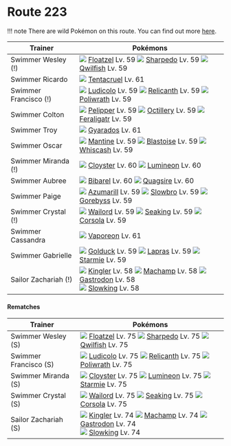 # Route 223

!!! note
    There are wild Pokémon on this route. You can find out more [here](/wild_pokemon/route_223/).


Trainer                    | Pokémons
---                        | ---
Swimmer Wesley (!)         | ![][419]  [Floatzel] Lv. 59  ![][319]  [Sharpedo] Lv. 59  ![][211]  [Qwilfish] Lv. 59
Swimmer Ricardo            | ![][073]  [Tentacruel] Lv. 61
Swimmer Francisco (!)      | ![][272]  [Ludicolo] Lv. 59  ![][369]  [Relicanth] Lv. 59  ![][062]  [Poliwrath] Lv. 59
Swimmer Colton             | ![][279]  [Pelipper] Lv. 59  ![][224]  [Octillery] Lv. 59  ![][160]  [Feraligatr] Lv. 59
Swimmer Troy               | ![][130]  [Gyarados] Lv. 61
Swimmer Oscar              | ![][226]  [Mantine] Lv. 59  ![][009]  [Blastoise] Lv. 59  ![][340]  [Whiscash] Lv. 59
Swimmer Miranda (!)        | ![][091]  [Cloyster] Lv. 60  ![][457]  [Lumineon] Lv. 60
Swimmer Aubree             | ![][400]  [Bibarel] Lv. 60  ![][195]  [Quagsire] Lv. 60
Swimmer Paige              | ![][184]  [Azumarill] Lv. 59  ![][080]  [Slowbro] Lv. 59  ![][368]  [Gorebyss] Lv. 59
Swimmer Crystal (!)        | ![][321]  [Wailord] Lv. 59  ![][119]  [Seaking] Lv. 59  ![][222]  [Corsola] Lv. 59
Swimmer Cassandra          | ![][134]  [Vaporeon] Lv. 61
Swimmer Gabrielle          | ![][055]  [Golduck] Lv. 59  ![][131]  [Lapras] Lv. 59  ![][121]  [Starmie] Lv. 59
Sailor Zachariah (!)       | ![][099]  [Kingler] Lv. 58  ![][068]  [Machamp] Lv. 58  ![][423]  [Gastrodon] Lv. 58 <br> ![][199]  [Slowking] Lv. 58

#### Rematches

Trainer                    | Pokémons
---                        | ---
Swimmer Wesley (S)         | ![][419]  [Floatzel] Lv. 75  ![][319]  [Sharpedo] Lv. 75  ![][211]  [Qwilfish] Lv. 75
Swimmer Francisco (S)      | ![][272]  [Ludicolo] Lv. 75  ![][369]  [Relicanth] Lv. 75  ![][062]  [Poliwrath] Lv. 75
Swimmer Miranda (S)        | ![][091]  [Cloyster] Lv. 75  ![][457]  [Lumineon] Lv. 75  ![][121]  [Starmie] Lv. 75
Swimmer Crystal (S)        | ![][321]  [Wailord] Lv. 75  ![][119]  [Seaking] Lv. 75  ![][222]  [Corsola] Lv. 75
Sailor Zachariah (S)       | ![][099]  [Kingler] Lv. 74  ![][068]  [Machamp] Lv. 74  ![][423]  [Gastrodon] Lv. 74 <br> ![][199]  [Slowking] Lv. 74


[Blastoise]: /pokemon_changes/009/
[Golduck]: /pokemon_changes/055/
[Poliwrath]: /pokemon_changes/062/
[Machamp]: /pokemon_changes/068/
[Tentacruel]: /pokemon_changes/073/
[Slowbro]: /pokemon_changes/080/
[Cloyster]: /pokemon_changes/091/
[Kingler]: /pokemon_changes/099/
[Seaking]: /pokemon_changes/119/
[Starmie]: /pokemon_changes/121/
[Gyarados]: /pokemon_changes/130/
[Lapras]: /pokemon_changes/131/
[Vaporeon]: /pokemon_changes/134/
[Feraligatr]: /pokemon_changes/160/
[Azumarill]: /pokemon_changes/184/
[Quagsire]: /pokemon_changes/195/
[Slowking]: /pokemon_changes/199/
[Qwilfish]: /pokemon_changes/211/
[Corsola]: /pokemon_changes/222/
[Octillery]: /pokemon_changes/224/
[Mantine]: /pokemon_changes/226/
[Ludicolo]: /pokemon_changes/272/
[Pelipper]: /pokemon_changes/279/
[Sharpedo]: /pokemon_changes/319/
[Wailord]: /pokemon_changes/321/
[Whiscash]: /pokemon_changes/340/
[Gorebyss]: /pokemon_changes/368/
[Relicanth]: /pokemon_changes/369/
[Bibarel]: /pokemon_changes/400/
[Floatzel]: /pokemon_changes/419/
[Gastrodon]: /pokemon_changes/423/
[Lumineon]: /pokemon_changes/457/
[009]: /img/pokemon/009.png
[055]: /img/pokemon/055.png
[062]: /img/pokemon/062.png
[068]: /img/pokemon/068.png
[073]: /img/pokemon/073.png
[080]: /img/pokemon/080.png
[091]: /img/pokemon/091.png
[099]: /img/pokemon/099.png
[119]: /img/pokemon/119.png
[121]: /img/pokemon/121.png
[130]: /img/pokemon/130.png
[131]: /img/pokemon/131.png
[134]: /img/pokemon/134.png
[160]: /img/pokemon/160.png
[184]: /img/pokemon/184.png
[195]: /img/pokemon/195.png
[199]: /img/pokemon/199.png
[211]: /img/pokemon/211.png
[222]: /img/pokemon/222.png
[224]: /img/pokemon/224.png
[226]: /img/pokemon/226.png
[272]: /img/pokemon/272.png
[279]: /img/pokemon/279.png
[319]: /img/pokemon/319.png
[321]: /img/pokemon/321.png
[340]: /img/pokemon/340.png
[368]: /img/pokemon/368.png
[369]: /img/pokemon/369.png
[400]: /img/pokemon/400.png
[419]: /img/pokemon/419.png
[423]: /img/pokemon/423.png
[457]: /img/pokemon/457.png

